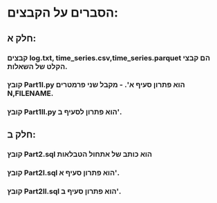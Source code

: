 # **הסברים על הקבצים:**  
## חלק א:  
### קבצים log.txt, time_series.csv,time_series.parquet הם קבצי הקלט של השאלות.  
### קובץ Part1I.py הוא פתרון סעיף א'. - מקבל שני פרמטרים N,FILENAME.  
### קובץ Part1II.py הוא פתרון לסעיף ב'.  
## חלק ב:  
### קובץ Part2.sql הוא כותב של אתחול הטבלאות  
### קובץ Part2I.sql הוא פתרון סעיף א'.  
### קובץ Part2II.sql הוא פתרון סעיף ב'.  
